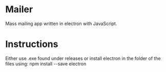 # Mailer
Mass mailing app written in electron with JavaScript.

# Instructions
Either use .exe found under releases or install electron in the folder of the files using:
npm install --save electron
